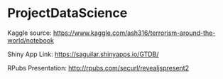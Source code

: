 # ProjectDataScience
Kaggle source: https://www.kaggle.com/ash316/terrorism-around-the-world/notebook    
    
Shiny App Link: https://saguilar.shinyapps.io/GTDB/

RPubs Presentation: http://rpubs.com/securl/revealjspresent2
